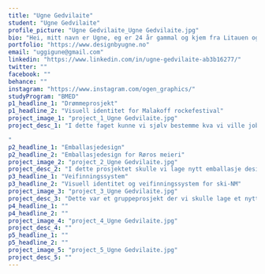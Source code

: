 ```yaml
---
title: "Ugne Gedvilaite"
student: "Ugne Gedvilaite"
profile_picture: "Ugne Gedvilaite_Ugne Gedvilaite.jpg"
bio: "Hei, mitt navn er Ugne, eg er 24 år gammal og kjem fra Litauen og Nordfjordeid. Heilt siden eg var liten har eg likt å tegne og å vere kreativ. Derfor valgte eg å studere gra-fisk design. Det er et valg eg som eg er veldig glad at eg endte opp med. Gjennom stu-diet har eg lært masse forskjellig som eg ikkje visste fra før av. I tillegg har eg fått et større perspektiv på kva design er. Eg har blant anna lært meg å designe avis/bok, emballasje, og å lage et visuell identitet. I løpet av studiet har eg utvikla mine ferdighe-ter og lært meg nye."
portfolio: "https://www.designbyugne.no"
email: "uggigune@gmail.com"
linkedin: "https://www.linkedin.com/in/ugne-gedvilaite-ab3b16277/"
twitter: ""
facebook: ""
behance: ""
instagram: "https://www.instagram.com/ogen_graphics/"
studyProgram: "BMED"
p1_headline_1: "Drømmeprosjekt"
p1_headline_2: "Visuell identitet for Malakoff rockefestival"
project_image_1: "project_1_Ugne Gedvilaite.jpg"
project_desc_1: "I dette faget kunne vi sjølv bestemme kva vi ville jobbe med. Eg er glad i å lage plakatar, derfor valgte eg å lage et visuell identitet for Malakoff rockefestival. Grunnen at eg valgte akkurat denne festivalen er fordi at det er en festival som skjer på Nordfjordeid, og fordi eg synest den trengte å bli redesignet. Visuelle identiteten består av plakat, armband, merch og artistsleppcover. Konspetet var å spele på den fine Vestlandske naturen ved å illustrere en solnedgang og bruke «drømmande» farga som lilla og rød. I tillegg brukte eg «Malakoff kua» som hadde blitt brukt i tydligare Malakoff plakata. 

"
p2_headline_1: "Emballasjedesign"
p2_headline_2: "Emballasjedesign for Røros meieri"
project_image_2: "project_2_Ugne Gedvilaite.jpg"
project_desc_2: "I dette prosjektet skulle vi lage nytt emballasje design for Rørosmeieri. Rørosmeieriet ønsker å bli meir attraktive for en yngre målgruppe uten å svikte dagens kundar. Denne målgruppa legger i økende grad vekt på verdier som sammenfaller med dem Rørosmeieriet står for. Dette må kommuniseres tydeleg på produktpakningene uten å svekke inntrykket av tradisjon og kunnskap. Eg bestemte meg for løyse denne oppgåva ved å ha et humoristisk design. Det gjorde eg ved å lage en Røros-ku som skal vere maskotten til Røros meieri. Røros-kua er en “snakkande” ku som står på framsida av kvar produkt og fortelle deg om det bestemte produktet. Delar av det ho seie er henta i fra Røros sine sider, medan noko av det har eg skrevet sjølv. "
p3_headline_1: "Veifinningssystem"
p3_headline_2: "Visuell identitet og veifinningssystem for ski-NM"
project_image_3: "project_3_Ugne Gedvilaite.jpg"
project_desc_3: "Dette var et gruppeprosjekt der vi skulle lage et nytt visuell identitet og veifinning system for ski-NM på Gjøvik. Arrangementet skulle bli arrangert av Vind-IL. Vi bestemte oss for å ha en løysning som skulle vere spenstig og samtidig leiken. Dette gjorde vi ved å bruke skiløparar i fra et piktogramsett. Skiløparane er i bevegelse, dette skaper også enn bevegelse i designet. I tillegg har vi brukt fargar i frå Vind IL sitt grafisk profil og logo. Vi bruker også andre fargar som lyse blå og svart. Til skilt og veifinning brukar vi et piktogramsett som er enkel å forstå og er enkel å bruke. "
p4_headline_1: ""
p4_headline_2: ""
project_image_4: "project_4_Ugne Gedvilaite.jpg"
project_desc_4: ""
p5_headline_1: ""
p5_headline_2: ""
project_image_5: "project_5_Ugne Gedvilaite.jpg"
project_desc_5: ""
---
```


